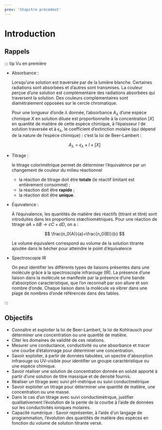 ```yaml
---
prev: 'Chapitre précédent'
---
```

# Introduction

## Rappels

::: tip Vu en première
- Absorbance :

  Lorsqu’une solution est traversée par de la lumière blanche. Certaines radiations sont absorbées et d’autres sont transmises. La couleur perçue d’une solution est complémentaire des radiations absorbées qui traversent la solution. Des couleurs complémentaires sont diamètralement opposées sur le cercle chromatique.

  Pour une longueur d’onde $λ$ donnée, l’absorbance $A_λ$ d’une espèce chimique $X$ en solution diluée est proportionnelle à la concentration $[X]$ en quantité de matière de cette espèce chimique, à l’épaisseur $l$ de solution traversée et à $ϵ_λ$, le coefficient d’extinction molaire (qui dépend de la nature de l’espèce chimique) : c’est la loi de Beer-Lambert :

  $$
  A_{\lambda} = \epsilon_{\lambda} \times l \times [X]
  $$

- Titrage :
  
  le titrage colorimétrique permet de déterminer l’équivalence par un changement de couleur du milieu réactionnel

  - la réaction de titrage doit être __totale__ (le réactif limitant est entièrement consommé) ;
  - la réaction doit être __rapide__ ;
  - la réaction doit être __unique__.

- Équivalence :
  
  À l’équivalence, les quantités de matière des réactifs (titrant et titré) sont introduites dans les proportions stœchiométriques. Pour une réaction de titrage $aA+bB→cC+dD$, on a :

  $$
  \frac{n_0(A)}{a}=\frac{n_0(B)}{b}
  $$

  Le volume équivalent correspond au volume de la solution titrante ajoutée dans le bécher pour atteindre le point d’équivalence

- Spectroscopie IR

  On peut identifier les différents types de liaisons présentes dans une molécule grâce à la spectroscopie infrarouge (IR). La présence d’une liaison dans la molécule se manifeste par la présence d’une bande d’absorption caractéristique, que l’on reconnaît par son allure et son nombre d’onde. Chaque liaison dans la molécule va vibrer dans une plage de nombres d’onde référencée dans des tables.

:::

## Objectifs

- Connaître et exploiter la loi de Beer-Lambert, la loi de Kohlrausch pour déterminer une concentration ou une quantité de matière.
- Citer les domaines de validité de ces relations.
- Mesurer une conductance, conductivité ou une absorbance et tracer une courbe d’étalonnage pour déterminer une concentration.
- Savoir exploiter, à partir de données tabulées, un spectre d'absorption infrarouge ou UV-visible pour identifier un groupe caractéristique ou une espèce chimique.
- Savoir réaliser une solution de concentration donnée en soluté apporté à partir d’une solution de titre massique et de densité fournis.
- Réaliser un titrage avec suivi pH-métrique ou suivi conductimétrique
- Savoir exploiter un titrage pour déterminer une quantité de matière, une concentration ou une masse.
- Dans le cas d’un titrage avec suivi conductimétrique, justifier qualitativement l’évolution de la pente de la courbe à l’aide de données sur les conductivités ioniques molaires.
- Capacité numérique : Savoir représenter, à l’aide d’un langage de programmation, l’évolution des quantités de matière des espèces en fonction du volume de solution titrante versé.
